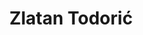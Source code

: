 ---
avatar: /images/people/zlatantodoric.jpg
avatar_small: /images/people/zlatantodoric_small.jpg
bio: Systems Engineer/Project Manager at Shells.com. Ex-BlueSystems, Debian Developer,
  Free software/hardware hacker, anarchist, FSM priest, ex-CTO Purism, architect of
  PureOS.
homepage: https://shells.com
instagram: null
linkedin: null
title: Zlatan Todorić
twitter: https://twitter.com/zlatandebian
type: guest
username: zlatantodoric
youtube: null
---